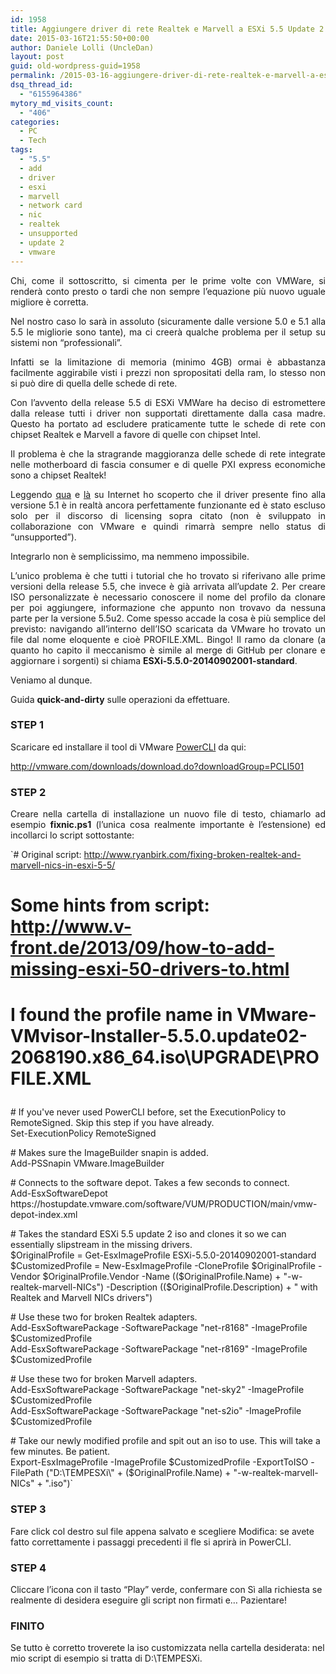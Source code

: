 ```yaml
---
id: 1958
title: Aggiungere driver di rete Realtek e Marvell a ESXi 5.5 Update 2
date: 2015-03-16T21:55:50+00:00
author: Daniele Lolli (UncleDan)
layout: post
guid: old-wordpress-guid=1958
permalink: /2015-03-16-aggiungere-driver-di-rete-realtek-e-marvell-a-esxi-5-5-update-2.html
dsq_thread_id:
  - "6155964386"
mytory_md_visits_count:
  - "406"
categories:
  - PC
  - Tech
tags:
  - "5.5"
  - add
  - driver
  - esxi
  - marvell
  - network card
  - nic
  - realtek
  - unsupported
  - update 2
  - vmware
---
```

<p style="text-align: justify;">
  Chi, come il sottoscritto, si cimenta per le prime volte con VMWare, si renderà conto presto o tardi che non sempre l&#8217;equazione più nuovo uguale migliore è corretta.
</p>

<p style="text-align: justify;">
  Nel nostro caso lo sarà in assoluto (sicuramente dalle versione 5.0 e 5.1 alla 5.5 le migliorie sono tante), ma ci creerà qualche problema per il setup su sistemi non &#8220;professionali&#8221;.
</p>

<p style="text-align: justify;">
  Infatti se la limitazione di memoria (minimo 4GB) ormai è abbastanza facilmente aggirabile visti i prezzi non spropositati della ram, lo stesso non si può dire di quella delle schede di rete.
</p>

<p style="text-align: justify;">
  Con l&#8217;avvento della release 5.5 di ESXi VMWare ha deciso di estromettere dalla release tutti i driver non supportati direttamente dalla casa madre. Questo ha portato ad escludere praticamente tutte le schede di rete con chipset Realtek e Marvell a favore di quelle con chipset Intel.
</p>

<p style="text-align: justify;">
  Il problema è che la stragrande maggioranza delle schede di rete integrate nelle motherboard di fascia consumer e di quelle PXI express economiche sono a chipset Realtek!
</p>

<p style="text-align: justify;">
  Leggendo <a title="Fixing broken Realtek and Marvell NICs in ESXi 5.5" href="http://www.ryanbirk.com/fixing-broken-realtek-and-marvell-nics-in-esxi-5-5/" target="_blank">qua</a> e <a title="How to add the missing ESXi 5.0 drivers to the ESXi 5.5 installation ISO" href="http://www.v-front.de/2013/09/how-to-add-missing-esxi-50-drivers-to.html" target="_blank">là</a> su Internet ho scoperto che il driver presente fino alla versione 5.1 è in realtà ancora perfettamente funzionante ed è stato escluso solo per il discorso di licensing sopra citato (non è sviluppato in collaborazione con VMware e quindi rimarrà sempre nello status di &#8220;unsupported&#8221;).
</p>

<p style="text-align: justify;">
  Integrarlo non è semplicissimo, ma nemmeno impossibile.
</p>

<p style="text-align: justify;">
  L&#8217;unico problema è che tutti i tutorial che ho trovato si riferivano alle prime versioni della release 5.5, che invece è già arrivata all&#8217;update 2. Per creare ISO personalizzate è necessario conoscere il nome del profilo da clonare per poi aggiungere, informazione che appunto non trovavo da nessuna parte per la versione 5.5u2. Come spesso accade la cosa è più semplice del previsto: navigando all&#8217;interno dell&#8217;ISO scaricata da VMware ho trovato un file dal nome eloquente e cioè PROFILE.XML. Bingo! Il ramo da clonare (a quanto ho capito il meccanismo è simile al merge di GitHub per clonare e aggiornare i sorgenti) si chiama <strong>ESXi-5.5.0-20140902001-standard</strong>.
</p>

<p style="text-align: justify;">
  Veniamo al dunque.
</p>

<p style="text-align: justify;">
  Guida <strong>quick-and-dirty</strong> sulle operazioni da effettuare.
</p>

<h3 style="text-align: justify;">
  STEP 1
</h3>

<p style="text-align: justify;">
  Scaricare ed installare il tool di VMware <a title="PowerCLI" href="http://www.vmware.com/go/powercli" target="_blank">PowerCLI</a> da qui:
</p>

<p style="text-align: justify;">
  <a title="http://vmware.com/downloads/download.do?downloadGroup=PCLI501" href="http://vmware.com/downloads/download.do?downloadGroup=PCLI501" target="_blank">http://vmware.com/downloads/download.do?downloadGroup=PCLI501</a>
</p>

<h3 style="text-align: justify;">
  STEP 2
</h3>

<p style="text-align: justify;">
  Creare nella cartella di installazione un nuovo file di testo, chiamarlo ad esempio <strong>fixnic.ps1</strong> (l&#8217;unica cosa realmente importante è l&#8217;estensione) ed incollarci lo script sottostante:
</p>

`# Original script: http://www.ryanbirk.com/fixing-broken-realtek-and-marvell-nics-in-esxi-5-5/<br />
# Some hints from script: http://www.v-front.de/2013/09/how-to-add-missing-esxi-50-drivers-to.html<br />
# I found the profile name in VMware-VMvisor-Installer-5.5.0.update02-2068190.x86_64.iso\UPGRADE\PROFILE.XML</p>
<p># If you've never used PowerCLI before, set the ExecutionPolicy to RemoteSigned. Skip this step if you have already.<br />
Set-ExecutionPolicy RemoteSigned</p>
<p># Makes sure the ImageBuilder snapin is added.<br />
Add-PSSnapin VMware.ImageBuilder</p>
<p># Connects to the software depot. Takes a few seconds to connect.<br />
Add-EsxSoftwareDepot https://hostupdate.vmware.com/software/VUM/PRODUCTION/main/vmw-depot-index.xml</p>
<p># Takes the standard ESXi 5.5 update 2 iso and clones it so we can essentially slipstream in the missing drivers.<br />
$OriginalProfile = Get-EsxImageProfile ESXi-5.5.0-20140902001-standard<br />
$CustomizedProfile = New-EsxImageProfile -CloneProfile $OriginalProfile -Vendor $OriginalProfile.Vendor -Name (($OriginalProfile.Name) + "-w-realtek-marvell-NICs") -Description (($OriginalProfile.Description) + " with Realtek and Marvell NICs drivers")</p>
<p># Use these two for broken Realtek adapters.<br />
Add-EsxSoftwarePackage -SoftwarePackage "net-r8168" -ImageProfile $CustomizedProfile<br />
Add-EsxSoftwarePackage -SoftwarePackage "net-r8169" -ImageProfile $CustomizedProfile</p>
<p># Use these two for broken Marvell adapters.<br />
Add-EsxSoftwarePackage -SoftwarePackage "net-sky2" -ImageProfile $CustomizedProfile<br />
Add-EsxSoftwarePackage -SoftwarePackage "net-s2io" -ImageProfile $CustomizedProfile</p>
<p># Take our newly modified profile and spit out an iso to use. This will take a few minutes. Be patient.<br />
Export-EsxImageProfile -ImageProfile $CustomizedProfile -ExportToISO -FilePath ("D:\TEMPESXi\" + ($OriginalProfile.Name) + "-w-realtek-marvell-NICs" + ".iso")`

### STEP 3

Fare click col destro sul file appena salvato e scegliere Modifica: se avete fatto correttamente i passaggi precedenti il fle si aprirà in PowerCLI.

### STEP 4

Cliccare l&#8217;icona con il tasto &#8220;Play&#8221; verde, confermare con Sì alla richiesta se realmente di desidera eseguire gli script non firmati e&#8230; Pazientare!

### FINITO

Se tutto è corretto troverete la iso customizzata nella cartella desiderata: nel mio script di esempio si tratta di D:\TEMPESXi.